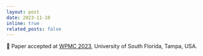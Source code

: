 ```yaml
---
layout: post
date: 2023-11-10
inline: true
related_posts: false
---
```


📄 Paper accepted at [WPMC 2023](https://ieeexplore.ieee.org/xpl/conhome/10338831/proceeding), University of South Florida, Tampa, USA.

